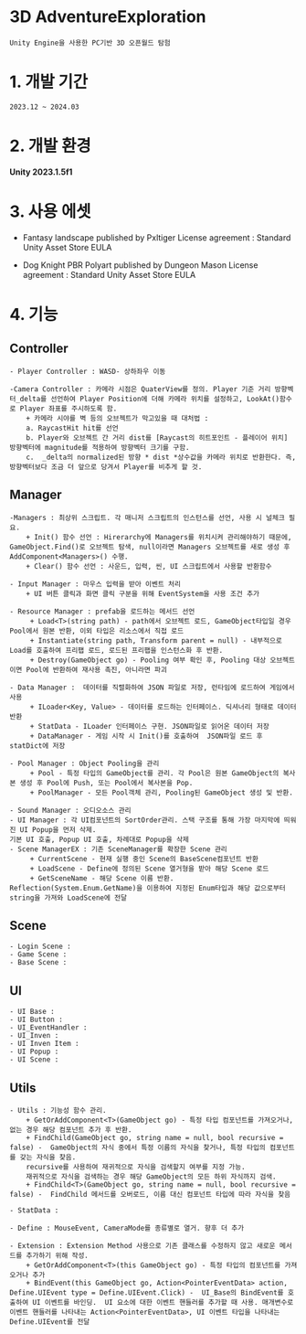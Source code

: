 # 3D AdventureExploration
    Unity Engine을 사용한 PC기반 3D 오픈월드 탐험

# 1. 개발 기간
    2023.12 ~ 2024.03

# 2. 개발 환경
**Unity 2023.1.5f1**

# 3. 사용 에셋
   - Fantasy landscape
     published by Pxltiger
     License agreement : Standard Unity Asset Store EULA

   - Dog Knight PBR Polyart
    published by Dungeon Mason
    License agreement : Standard Unity Asset Store EULA

# 4. 기능
  ##  Controller
    - Player Controller : WASD- 상하좌우 이동

    -Camera Controller : 카메라 시점은 QuaterView를 정의. Player 기준 거리 방향벡터_delta를 선언하여 Player Position에 더해 카메라 위치를 설정하고, LookAt()함수로 Player 좌표를 주시하도록 함.
        + 카메라 시야를 벽 등의 오브젝트가 막고있을 때 대처법 : 
        a. RaycastHit hit를 선언
        b. Player와 오브젝트 간 거리 dist를 [Raycast의 히트포인트 - 플레이어 위치] 방향벡터에 magnitude를 적용하여 방향벡터 크기를 구함.
        c.  _delta의 normalized된 방향 * dist *상수값을 카메라 위치로 반환한다. 즉, 방향벡터보다 조금 더 앞으로 당겨서 Player를 비추게 할 것.
  ## Manager  
    -Managers : 최상위 스크립트. 각 매니저 스크립트의 인스턴스를 선언, 사용 시 널체크 필요. 
        + Init() 함수 선언 : Hirerarchy에 Managers를 위치시켜 관리해야하기 때문에, GameObject.Find()로 오브젝트 탐색, null이라면 Managers 오브젝트를 새로 생성 후 AddComponent<Managers>() 수행.
        + Clear() 함수 선언 : 사운드, 입력, 씬, UI 스크립트에서 사용할 반환함수

    - Input Manager : 마우스 입력을 받아 이벤트 처리
        + UI 버튼 클릭과 화면 클릭 구분을 위해 EventSystem을 사용 조건 추가
        
    - Resource Manager : prefab을 로드하는 메서드 선언
         + Load<T>(string path) - path에서 오브젝트 로드, GameObject타입일 경우 Pool에서 원본 반환, 이외 타입은 리소스에서 직접 로드
         + Instantiate(string path, Transform parent = null) - 내부적으로 Load를 호출하여 프리팹 로드, 로드된 프리팹을 인스턴스화 후 반환. 
         + Destroy(GameObject go) - Pooling 여부 확인 후, Pooling 대상 오브젝트이면 Pool에 반환하여 재사용 촉진, 아니라면 파괴

    - Data Manager :  데이터를 직렬화하여 JSON 파일로 저장, 런타임에 로드하여 게임에서 사용
         + ILoader<Key, Value> - 데이터를 로드하는 인터페이스. 딕셔너리 형태로 데이터 반환
         + StatData - ILoader 인터페이스 구현. JSON파일로 읽어온 데이터 저장
         + DataManager - 게임 시작 시 Init()를 호출하여  JSON파일 로드 후 statDict에 저장

    - Pool Manager : Object Pooling을 관리
         + Pool - 특정 타입의 GameObject를 관리. 각 Pool은 원본 GameObject의 복사본 생성 후 Pool에 Push, 또는 Pool에서 복사본을 Pop.
         + PoolManager - 모든 Pool객체 관리, Pooling된 GameObject 생성 및 반환.

    - Sound Manager : 오디오소스 관리
    - UI Manager : 각 UI컴포넌트의 SortOrder관리. 스택 구조를 통해 가장 마지막에 띄워진 UI Popup을 먼저 삭제.
    기본 UI 호출, Popup UI 호출, 차례대로 Popup을 삭제
    - Scene ManagerEX : 기존 SceneManager를 확장한 Scene 관리
         + CurrentScene - 현재 실행 중인 Scene의 BaseScene컴포넌트 반환
         + LoadScene - Define에 정의된 Scene 열거형을 받아 해당 Scene 로드
         + GetSceneName - 해당 Scene 이름 반환. Reflection(System.Enum.GetName)을 이용하여 지정된 Enum타입과 해당 값으로부터 string을 가져와 LoadScene에 전달

  ## Scene
    - Login Scene : 
    - Game Scene : 
    - Base Scene : 

  ## UI
    - UI Base : 
    - UI Button :
    - UI_EventHandler : 
    - UI_Inven : 
    - UI Inven Item : 
    - UI Popup : 
    - UI Scene : 

  ## Utils
    - Utils : 기능성 함수 관리.
        + GetOrAddComponent<T>(GameObject go) - 특정 타입 컴포넌트를 가져오거나, 없는 경우 해당 컴포넌트 추가 후 반환.
        + FindChild(GameObject go, string name = null, bool recursive = false) -  GameObject의 자식 중에서 특정 이름의 자식을 찾거나, 특정 타입의 컴포넌트를 갖는 자식을 찾음.
        recursive를 사용하여 재귀적으로 자식을 검색할지 여부를 지정 가능.
        재귀적으로 자식을 검색하는 경우 해당 GameObject의 모든 하위 자식까지 검색.
        + FindChild<T>(GameObject go, string name = null, bool recursive = false) -  FindChild 메서드를 오버로드, 이름 대신 컴포넌트 타입에 따라 자식을 찾음

    - StatData : 

    - Define : MouseEvent, CameraMode를 종류별로 열거. 향후 더 추가

    - Extension : Extension Method 사용으로 기존 클래스를 수정하지 않고 새로운 메서드를 추가하기 위해 작성.
        + GetOrAddComponent<T>(this GameObject go) - 특정 타입의 컴포넌트를 가져오거나 추가
        + BindEvent(this GameObject go, Action<PointerEventData> action, Define.UIEvent type = Define.UIEvent.Click) -  UI_Base의 BindEvent를 호출하여 UI 이벤트를 바인딩.  UI 요소에 대한 이벤트 핸들러를 추가할 때 사용. 매개변수로 이벤트 핸들러를 나타내는 Action<PointerEventData>, UI 이벤트 타입을 나타내는 Define.UIEvent를 전달
